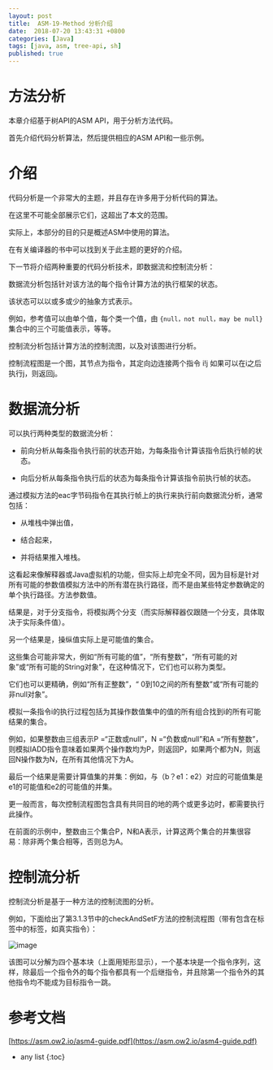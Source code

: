 ```yaml
---
layout: post
title:  ASM-19-Method 分析介绍
date:  2018-07-20 13:43:31 +0800
categories: [Java]
tags: [java, asm, tree-api, sh]
published: true
---
```


# 方法分析

本章介绍基于树API的ASM API，用于分析方法代码。

首先介绍代码分析算法，然后提供相应的ASM API和一些示例。

# 介绍

代码分析是一个非常大的主题，并且存在许多用于分析代码的算法。

在这里不可能全部展示它们，这超出了本文的范围。

实际上，本部分的目的只是概述ASM中使用的算法。

在有关编译器的书中可以找到关于此主题的更好的介绍。

下一节将介绍两种重要的代码分析技术，即数据流和控制流分析：

数据流分析包括针对该方法的每个指令计算方法的执行框架的状态。

该状态可以以或多或少的抽象方式表示。

例如，参考值可以由单个值，每个类一个值，由 `{null，not null，may be null}` 集合中的三个可能值表示，等等。

控制流分析包括计算方法的控制流图，以及对该图进行分析。

控制流程图是一个图，其节点为指令，其定向边连接两个指令 i!j 如果可以在i之后执行j，则返回j。

# 数据流分析

可以执行两种类型的数据流分析：

- 前向分析从每条指令执行前的状态开始，为每条指令计算该指令后执行帧的状态。

- 向后分析从每条指令执行后的状态为每条指令计算该指令前执行帧的状态。

通过模拟方法的eac字节码指令在其执行帧上的执行来执行前向数据流分析，通常包括：

- 从堆栈中弹出值，

- 结合起来，

- 并将结果推入堆栈。

这看起来像解释器或Java虚拟机的功能，但实际上却完全不同，因为目标是针对所有可能的参数值模拟方法中的所有潜在执行路径，而不是由某些特定参数确定的单个执行路径。方法参数值。

结果是，对于分支指令，将模拟两个分支（而实际解释器仅跟随一个分支，具体取决于实际条件值）。

另一个结果是，操纵值实际上是可能值的集合。

这些集合可能非常大，例如“所有可能的值”，“所有整数”，“所有可能的对象”或“所有可能的String对象”，在这种情况下，它们也可以称为类型。

它们也可以更精确，例如“所有正整数”，“ 0到10之间的所有整数”或“所有可能的非null对象”。

模拟一条指令i的执行过程包括为其操作数值集中的值的所有组合找到i的所有可能结果的集合。

例如，如果整数由三组表示P =“正数或null”，N =“负数或null”和A =“所有整数”，则模拟IADD指令意味着如果两个操作数均为P，则返回P，如果两个都为N，则返回N操作数为N，在所有其他情况下为A。

最后一个结果是需要计算值集的并集：例如，与（b？e1：e2）对应的可能值集是e1的可能值和e2的可能值的并集。

更一般而言，每次控制流程图包含具有共同目的地的两个或更多边时，都需要执行此操作。

在前面的示例中，整数由三个集合P，N和A表示，计算这两个集合的并集很容易：除非两个集合相等，否则总为A。

# 控制流分析

控制流分析是基于一种方法的控制流图的分析。

例如，下面给出了第3.1.3节中的checkAndSetF方法的控制流程图（带有包含在标签中的标签，如真实指令）：

![image](https://user-images.githubusercontent.com/18375710/70874812-c706a380-1fee-11ea-931e-040fb8c2c6a0.png)

该图可以分解为四个基本块（上面用矩形显示），一个基本块是一个指令序列，这样，除最后一个指令外的每个指令都具有一个后继指令，并且除第一个指令外的其他指令均不能成为目标指令一跳。


# 参考文档

[https://asm.ow2.io/asm4-guide.pdf](https://asm.ow2.io/asm4-guide.pdf)

* any list
{:toc}